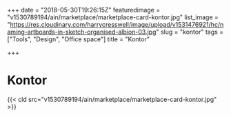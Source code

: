 +++
date = "2018-05-30T19:26:15Z"
featuredimage = "v1530789194/ain/marketplace/marketplace-card-kontor.jpg"
list_image = "https://res.cloudinary.com/harrycresswell/image/upload/v1531476921/hc/naming-artboards-in-sketch-organised-albion-03.jpg"
slug = "kontor"
tags = ["Tools", "Design", "Office space"]
title = "Kontor"

+++
# Kontor

{{< cld src="v1530789194/ain/marketplace/marketplace-card-kontor.jpg" >}}